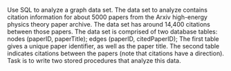 Use SQL to analyze a graph data set.
The data set to analyze contains citation information for about 5000 papers from the Arxiv high-energy
physics theory paper archive. The data set has around 14,400 citations between those papers. The data set
is comprised of two database tables:
nodes (paperID, paperTitle);
edges (paperID, citedPaperID);
The first table gives a unique paper identifier, as well as the paper title. The second table indicates citations
between the papers (note that citations have a direction).
Task is to write two stored procedures that analyze this data.
